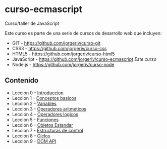 # curso-ecmascript
Curso/taller de JavaScript

Este curso es parte de una serie de cursos de desarrollo web que incluyen:

* GIT - https://github.com/jorgeriv/curso-git
* CSS3 - https://github.com/jorgeriv/curso-css
* HTML5 - https://github.com/jorgeriv/curso-html5
* JavaScript - https://github.com/jorgeriv/curso-ecmascript *Este curso*
* Node.js - https://github.com/jorgeriv/curso-node

## Contenido
* Leccion 0 - [Introduccion](https://github.com/jorgeriv/curso-ecmascript/tree/master/leccion%200)
* Leccion 1 - [Conceptos basicos](https://github.com/jorgeriv/curso-ecmascript/tree/master/leccion%201)
* Leccion 2 - [Variables](https://github.com/jorgeriv/curso-ecmascript/tree/master/leccion%202)
* Leccion 3 - [Operadores aritmeticos](https://github.com/jorgeriv/curso-ecmascript/tree/master/leccion%203)
* Leccion 4 - [Operadores logicos](https://github.com/jorgeriv/curso-ecmascript/tree/master/leccion%204)
* Leccion 5 - [Funciones](https://github.com/jorgeriv/curso-ecmascript/tree/master/leccion%205)
* Leccion 6 - [Objetos Estandar](https://github.com/jorgeriv/curso-ecmascript/tree/master/leccion%206)
* Leccion 7 - [Estructuras de control](https://github.com/jorgeriv/curso-ecmascript/tree/master/leccion%207)
* Leccion 8 - [Ciclos](https://github.com/jorgeriv/curso-ecmascript/tree/master/leccion%208)
* Leccion 9 - [DOM API](https://github.com/jorgeriv/curso-ecmascript/tree/master/leccion%209)